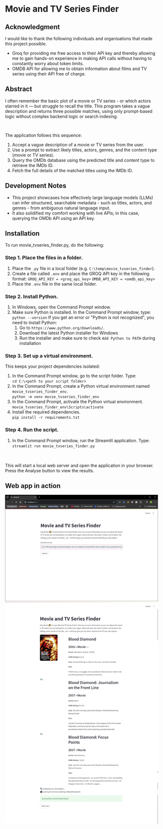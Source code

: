 # Movie and TV Series Finder

## Acknowledgment
I would like to thank the following individuals and organisations that made this project possible. 
* Groq for providing me free access to their API key and thereby allowing me to gain hands-on experience in making API calls without having to constantly worry about token limits.
* OMDB API for allowing me to obtain information about films and TV series using their API free of charge.

## Abstract
I often remember the basic plot of a movie or TV series - or which actors starred in it — but struggle to recall the title. This program takes a vague description and returns three possible matches, using only prompt-based logic without complex backend logic or search indexing.

<br>

The application follows this sequence:
1. Accept a vague description of a movie or TV series from the user.
2. Use a prompt to extract likely titles, actors, genres, and the content type (movie or TV series).
3. Query the OMDb database using the predicted title and content type to retrieve the IMDb ID.
4. Fetch the full details of the matched titles using the IMDb ID.

## Development Notes
* This project showcases how effectively large language models (LLMs) can infer structured, searchable metadata - such as titles, actors, and genres - from ambiguous natural language input.
* It also solidified my comfort working with live APIs; in this case, querying the OMDb API using an API key.

## Installation
To run movie_tvseries_finder.py, do the following:

### Step 1. Place the files in a folder. 
1. Place the `.py` file in a local folder (e.g. `C:\temp\movie_tvseries_finder`).
2. Create a file called `.env` and place the GROQ API key in the following format:
	`GROQ_API_KEY = <groq_api_key>`
  `OMDB_API_KEY = <omdb_api_key>`
3. Place the `.env` file in the same local folder. 

### Step 2. Install Python. 
1. In Windows, open the Command Prompt window.
2. Make sure Python is installed. In the Command Prompt window, type:
	`python --version`
If you get an error or "Python is not recognized", you need to install Python:
	1. Go to `https://www.python.org/downloads/`.
	2. Download the latest Python installer for Windows
	3. Run the installer and make sure to check `Add Python to PATH` during installation

### Step 3. Set up a virtual environment. 
This keeps your project dependencies isolated:
1. In the Command Prompt window, go to the script folder. Type:<br>
	`cd C:\<path to your script folder>`
2. In the Command Prompt, create a Python virtual environment named `movie_tvseries_finder_env`.<br>
	`python -m venv movie_tvseries_finder_env`
3. In the Command Prompt, activate the Python virtual environment.<br>
	`movie_tvseries_finder_env\Scripts\activate`
4. Install the required dependencies.<br>
  `pip install -r requirements.txt`

### Step 4. Run the script. 
1. In the Command Prompt window, run the Streamlit application. Type:<br>
	`streamlit run movie_tvseries_finder.py`
<br>
<br>
This will start a local web server and open the application in your browser. Press the Analyse button to view the results. 

## Web app in action
![Alt text for screen reader](https://github.com/renabracha/movie_tvseries_finder/blob/main/screenshot_1.JPG?raw=true)
![Alt text for screen reader](https://github.com/renabracha/movie_tvseries_finder/blob/main/screenshot_2.JPG?raw=true)